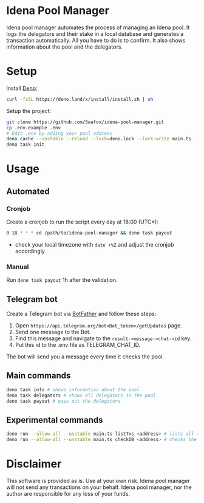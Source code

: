 # Idena Pool Manager

Idena pool manager automates the process of managing an Idena pool. It logs the
delegators and their stake in a local database and generates a transaction
automatically. All you have to do is to confirm. It also shows information about
the pool and the delegators.

# Setup

Install [Deno](https://deno.com/manual@v1.33.3/getting_started/installation):

```bash
curl -fsSL https://deno.land/x/install/install.sh | sh
```

Setup the project:

```bash
git clone https://github.com/Swafox/idena-pool-manager.git
cp .env.example .env
# Edit .env by adding your pool address
deno cache --unstable --reload --lock=deno.lock --lock-write main.ts
deno task init
```

# Usage

## Automated

### Cronjob

Create a cronjob to run the script every day at 18:00 (UTC*):

```bash
0 18 * * * cd /path/to/idena-pool-manager && deno task payout
```

- check your local timezone with `date +%Z` and adjust the cronjob accordingly

### Manual

Run `deno task payout` 1h after the validation.

## Telegram bot

Create a Telegram bot via [BotFather](https://t.me/botfather) and follow these
steps:

1. Open `https://api.telegram.org/bot<Bot_token>/getUpdates` page.
2. Send one message to the Bot.
3. Find this message and navigate to the `result->message->chat->id` key.
4. Put this id to the .env file as TELEGRAM_CHAT_ID.

The bot will send you a message every time it checks the pool.

## Main commands

```bash
deno task info # shows information about the pool
deno task delegators # shows all delegators in the pool
deno task payout # pays out the delegators
```

## Experimental commands

```bash
deno run --allow-all --unstable main.ts listTxs <address> # lists all transactions for an address
deno run --allow-all --unstable main.ts checkDB <address> # checks the local db entry for the given address
```

# Disclaimer

This software is provided as is. Use at your own risk. Idena pool manager will
not send any transactions on your behalf. Idena pool manager, nor the author are
responsible for any loss of your funds.
